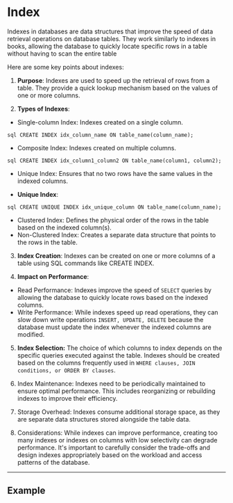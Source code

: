 # Index 

Indexes in databases are data structures that improve the speed of data retrieval operations on database tables. They work similarly to indexes in books, allowing the database to quickly locate specific rows in a table without having to scan the entire table


Here are some key points about indexes:

1. **Purpose**: Indexes are used to speed up the retrieval of rows from a table. They provide a quick lookup mechanism based on the values of one or more columns.

2. **Types of Indexes**:

- Single-column Index: Indexes created on a single column.



```sql CREATE INDEX idx_column_name ON table_name(column_name);```

- Composite Index: Indexes created on multiple columns.



```sql CREATE INDEX idx_column1_column2 ON table_name(column1, column2);```

- Unique Index: Ensures that no two rows have the same values in the indexed columns.

- **Unique Index**:

```sql CREATE UNIQUE INDEX idx_unique_column ON table_name(column_name);```

- Clustered Index: Defines the physical order of the rows in the table based on the indexed column(s).
- Non-Clustered Index: Creates a separate data structure that points to the rows in the table.

3. **Index Creation**: Indexes can be created on one or more columns of a table using SQL commands like CREATE INDEX.

4. **Impact on Performance**:
- Read Performance: Indexes improve the speed of ```SELECT``` queries by allowing the database to quickly locate rows based on the indexed columns.
- Write Performance: While indexes speed up read operations, they can slow down write operations ```INSERT, UPDATE, DELETE``` because the database must update the index whenever the indexed columns are modified.

5. **Index Selection:** The choice of which columns to index depends on the specific queries executed against the table. Indexes should be created based on the columns frequently used in ```WHERE clauses, JOIN conditions, or ORDER BY clauses```.

6. Index Maintenance: Indexes need to be periodically maintained to ensure optimal performance. This includes reorganizing or rebuilding indexes to improve their efficiency.

7. Storage Overhead: Indexes consume additional storage space, as they are separate data structures stored alongside the table data.
8. Considerations: While indexes can improve performance, creating too many indexes or indexes on columns with low selectivity can degrade performance. It's important to carefully consider the trade-offs and design indexes appropriately based on the workload and access patterns of the database.

------

## Example


